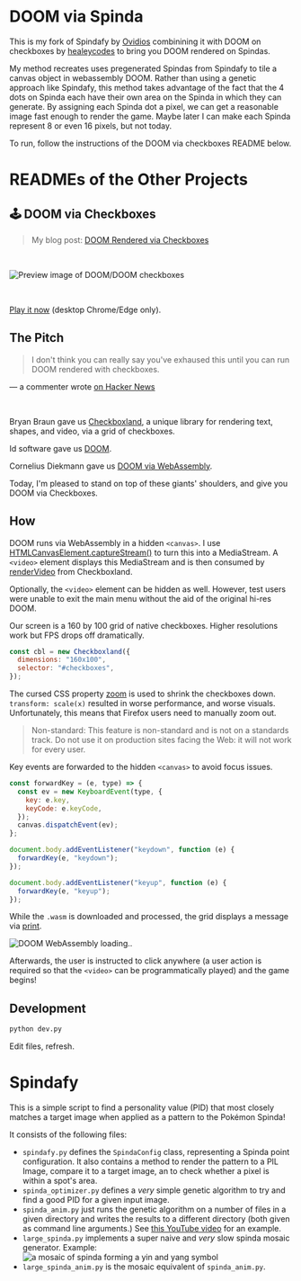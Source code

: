 # DOOM via Spinda

This is my fork of Spindafy by [Ovidios](https://github.com/Ovidios) combinining it with DOOM on checkboxes by [healeycodes](https://github.com/healeycodes) to bring you DOOM rendered on Spindas.

My method recreates uses pregenerated Spindas from Spindafy to tile a canvas object in webassembly DOOM.  Rather than using a genetic approach like Spindafy, this method takes advantage of the fact that the 4 dots on Spinda each have their own area on the Spinda in which they can generate.  By assigning each Spinda dot a pixel, we can get a reasonable image fast enough to render the game.  Maybe later I can make each Spinda represent 8 or even 16 pixels, but not today.

To run, follow the instructions of the DOOM via checkboxes README below.


# READMEs of the Other Projects

## :joystick: DOOM via Checkboxes
> My blog post: [DOOM Rendered via Checkboxes](https://healeycodes.com/doom-rendered-via-checkboxes)

<br>

![Preview image of DOOM/DOOM checkboxes](https://github.com/healeycodes/doom-checkboxes/blob/main/preview.png)

<br>

[Play it now](https://healeycodes.github.io/doom-checkboxes/) (desktop Chrome/Edge only).

## The Pitch

> I don't think you can really say you've exhaused this until you can run DOOM rendered with checkboxes.

— a commenter wrote [on Hacker News](https://news.ycombinator.com/item?id=28826839)

<br>

Bryan Braun gave us [Checkboxland](https://www.bryanbraun.com/checkboxland/), a unique library for rendering text, shapes, and video, via a grid of checkboxes.

Id software gave us [DOOM](https://en.wikipedia.org/wiki/Doom_(franchise)).

Cornelius Diekmann gave us [DOOM via WebAssembly](https://github.com/diekmann/wasm-fizzbuzz).

Today, I'm pleased to stand on top of these giants' shoulders, and give you DOOM via Checkboxes.

## How

DOOM runs via WebAssembly in a hidden `<canvas>`. I use [HTMLCanvasElement.captureStream()](https://developer.mozilla.org/en-US/docs/Web/API/HTMLCanvasElement/captureStream) to turn this into a MediaStream. A `<video>` element displays this MediaStream and is then consumed by [renderVideo](https://www.bryanbraun.com/checkboxland/#rendervideo) from Checkboxland.

Optionally, the `<video>` element can be hidden as well. However, test users were unable to exit the main menu without the aid of the original hi-res DOOM.

Our screen is a 160 by 100 grid of native checkboxes. Higher resolutions work but FPS drops off dramatically.

```js
const cbl = new Checkboxland({
  dimensions: "160x100",
  selector: "#checkboxes",
});
```

The cursed CSS property [zoom](https://developer.mozilla.org/en-US/docs/Web/CSS/zoom) is used to shrink the checkboxes down. `transform: scale(x)` resulted in worse performance, and worse visuals. Unfortunately, this means that Firefox users need to manually zoom out.

> Non-standard: This feature is non-standard and is not on a standards track. Do not use it on production sites facing the Web: it will not work for every user.

Key events are forwarded to the hidden `<canvas>` to avoid focus issues.

```js
const forwardKey = (e, type) => {
  const ev = new KeyboardEvent(type, {
    key: e.key,
    keyCode: e.keyCode,
  });
  canvas.dispatchEvent(ev);
};

document.body.addEventListener("keydown", function (e) {
  forwardKey(e, "keydown");
});

document.body.addEventListener("keyup", function (e) {
  forwardKey(e, "keyup");
});
```

While the `.wasm` is downloaded and processed, the grid displays a message via [print](https://www.bryanbraun.com/checkboxland/#print).

![DOOM WebAssembly loading..](https://github.com/healeycodes/doom-checkboxes/blob/main/loading.png)

Afterwards, the user is instructed to click anywhere (a user action is required so that the `<video>` can be programmatically played) and the game begins!

## Development

```bash
python dev.py
```

Edit files, refresh.

# Spindafy
This is a simple script to find a personality value (PID) that most closely matches a target image when applied as a pattern to the Pokémon Spinda!

It consists of the following files:
- ``spindafy.py`` defines the ``SpindaConfig`` class, representing a Spinda point configuration. It also contains a method to render the pattern to a PIL Image, compare it to a target image, an to check whether a pixel is within a spot's area.
- ``spinda_optimizer.py`` defines a *very* simple genetic algorithm to try and find a good PID for a given input image.
- ``spinda_anim.py`` just runs the genetic algorithm on a number of files in a given directory and writes the results to a different directory (both given as command line arguments.) See [this YouTube video](https://www.youtube.com/watch?v=ZzsBIfA6iog) for an example.
- ``large_spinda.py`` implements a super naive and *very* slow spinda mosaic generator. Example:
  ![a mosaic of spinda forming a yin and yang symbol](res/test_large_result.png)
- ``large_spinda_anim.py`` is the mosaic equivalent of ``spinda_anim.py``.